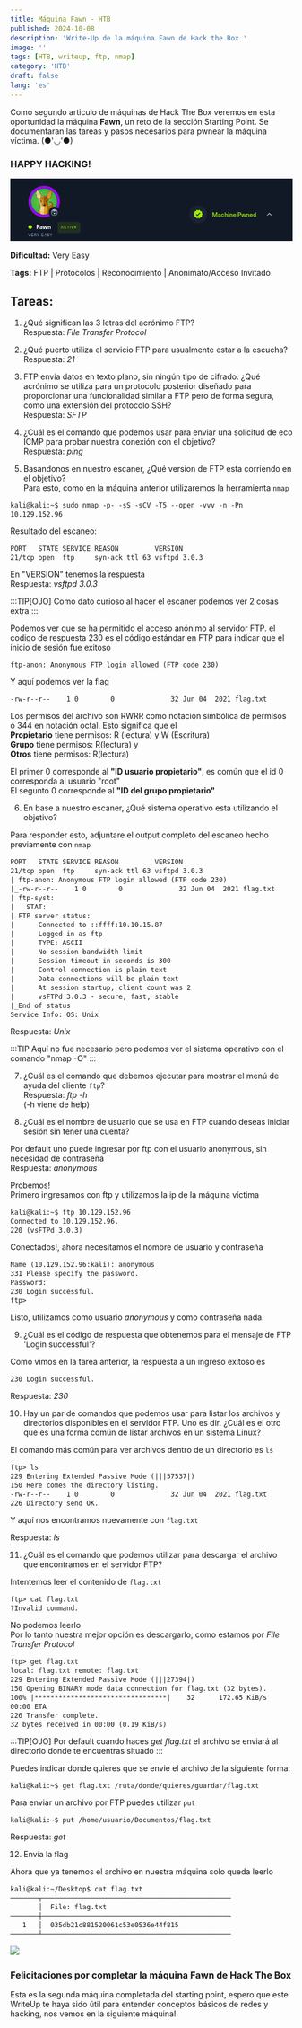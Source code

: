 ```yaml
---
title: Máquina Fawn - HTB
published: 2024-10-08
description: 'Write-Up de la máquina Fawn de Hack the Box '
image: ''
tags: [HTB, writeup, ftp, nmap]
category: 'HTB'
draft: false 
lang: 'es'
---
```



Como segundo articulo de máquinas de Hack The Box veremos en esta oportunidad la máquina **Fawn**, un reto de la sección Starting Point. Se documentaran las tareas y pasos necesarios para pwnear la máquina víctima. (●'◡'●)

### HAPPY HACKING!

![](img/htb_fawn.png)

**Dificultad:** Very Easy

**Tags:** FTP | Protocolos | Reconocimiento | Anonimato/Acceso Invitado


## Tareas:

1. ¿Qué significan las 3 letras del acrónimo FTP?   
Respuesta: *File Transfer Protocol*

2. ¿Qué puerto utiliza el servicio FTP para usualmente estar a la escucha?   
Respuesta: *21*

3. FTP envía datos en texto plano, sin ningún tipo de cifrado. ¿Qué acrónimo se utiliza para un protocolo posterior diseñado para proporcionar una funcionalidad similar a FTP pero de forma segura, como una extensión del protocolo SSH?   
Respuesta: *SFTP*

4. ¿Cuál es el comando que podemos usar para enviar una solicitud de eco ICMP para probar nuestra conexión con el objetivo?    
Respuesta: *ping*

5. Basandonos en nuestro escaner, ¿Qué version de FTP esta corriendo en el objetivo?    
Para esto, como en la máquina anterior utilizaremos la herramienta `nmap`

```
kali@kali:~$ sudo nmap -p- -sS -sCV -T5 --open -vvv -n -Pn 10.129.152.96
```

Resultado del escaneo:
```
PORT   STATE SERVICE REASON         VERSION
21/tcp open  ftp     syn-ack ttl 63 vsftpd 3.0.3
```
En "VERSION" tenemos la respuesta    
Respuesta: *vsftpd 3.0.3*

:::TIP[OJO]
Como dato curioso al hacer el escaner podemos ver 2 cosas extra
:::

Podemos ver que se ha permitido el acceso anónimo al servidor FTP. el codigo de respuesta 230 es el código estándar en FTP para indicar que el inicio de sesión fue exitoso
```
ftp-anon: Anonymous FTP login allowed (FTP code 230)
```
Y aquí podemos ver la flag

```
-rw-r--r--    1 0        0              32 Jun 04  2021 flag.txt
```
 
Los permisos del archivo son RWRR como notación simbólica de permisos ó 344 en notación octal.
Esto significa que el     
**Propietario** tiene permisos: R (lectura) y W (Escritura)  
**Grupo** tiene permisos: R(lectura) y  
**Otros** tiene permisos: R(lectura)  

El primer 0 corresponde al **"ID usuario propietario"**, es común que el id 0 corresponda al usuario "root"   
El segunto 0 corresponde al **"ID del grupo propietario"** 






6. En base a nuestro escaner, ¿Qué sistema operativo esta utilizando el objetivo?

Para responder esto, adjuntare el output completo del escaneo hecho previamente con `nmap`

```
PORT   STATE SERVICE REASON         VERSION
21/tcp open  ftp     syn-ack ttl 63 vsftpd 3.0.3
| ftp-anon: Anonymous FTP login allowed (FTP code 230)
|_-rw-r--r--    1 0        0              32 Jun 04  2021 flag.txt
| ftp-syst: 
|   STAT: 
| FTP server status:
|      Connected to ::ffff:10.10.15.87
|      Logged in as ftp
|      TYPE: ASCII
|      No session bandwidth limit
|      Session timeout in seconds is 300
|      Control connection is plain text
|      Data connections will be plain text
|      At session startup, client count was 2
|      vsFTPd 3.0.3 - secure, fast, stable
|_End of status
Service Info: OS: Unix
```
Respuesta: *Unix*

:::TIP
Aquí no fue necesario pero podemos ver el sistema operativo con el comando "nmap -O"
:::


7. ¿Cuál es el comando que debemos ejecutar para mostrar el menú de ayuda del cliente `ftp`?   
Respuesta: *ftp -h*   
(-h viene de help)

8. ¿Cuál es el nombre de usuario que se usa en FTP cuando deseas iniciar sesión sin tener una cuenta?

Por default uno puede ingresar por ftp con el usuario anonymous, sin necesidad de contraseña    
Respuesta: *anonymous*

Probemos!   
Primero ingresamos con ftp y utilizamos la ip de la máquina víctima
```
kali@kali:~$ ftp 10.129.152.96
Connected to 10.129.152.96.
220 (vsFTPd 3.0.3)
```
Conectados!, ahora necesitamos el nombre de usuario y contraseña
```
Name (10.129.152.96:kali): anonymous
331 Please specify the password.
Password: 
230 Login successful.
ftp> 
```
Listo, utilizamos como usuario *anonymous* y como contraseña nada.

9. ¿Cuál es el código de respuesta que obtenemos para el mensaje de FTP 'Login successful'?

Como vimos en la tarea anterior, la respuesta a un ingreso exitoso es
```
230 Login successful.
```
Respuesta: *230*

10. Hay un par de comandos que podemos usar para listar los archivos y directorios disponibles en el servidor FTP. Uno es dir. ¿Cuál es el otro que es una forma común de listar archivos en un sistema Linux?

El comando más común para ver archivos dentro de un directorio es `ls`

```
ftp> ls
229 Entering Extended Passive Mode (|||57537|)
150 Here comes the directory listing.
-rw-r--r--    1 0        0              32 Jun 04  2021 flag.txt
226 Directory send OK.
```
Y aquí nos encontramos nuevamente con `flag.txt`

Respuesta: *ls*

11. ¿Cuál es el comando que podemos utilizar para descargar el archivo que encontramos en el servidor FTP?

Intentemos leer el contenido de `flag.txt`

```
ftp> cat flag.txt
?Invalid command.
```
No podemos leerlo   
Por lo tanto nuestra mejor opción es descargarlo, como estamos por *File Transfer Protocol*

```
ftp> get flag.txt
local: flag.txt remote: flag.txt
229 Entering Extended Passive Mode (|||27394|)
150 Opening BINARY mode data connection for flag.txt (32 bytes).
100% |*********************************|    32      172.65 KiB/s    00:00 ETA
226 Transfer complete.
32 bytes received in 00:00 (0.19 KiB/s)
```
:::TIP[OJO]
Por default cuando haces *get flag.txt* el archivo se enviará al directorio donde te encuentras situado
:::

Puedes indicar donde quieres que se envie el archivo de la siguiente forma:
```
kali@kali:~$ get flag.txt /ruta/donde/quieres/guardar/flag.txt
```
Para enviar un archivo por FTP puedes utilizar `put`
```
kali@kali:~$ put /home/usuario/Documentos/flag.txt
```

Respuesta: *get*

12. Envía la flag

Ahora que ya tenemos el archivo en nuestra máquina solo queda leerlo

```
kali@kali:~/Desktop$ cat flag.txt                    
───────┬───────────────────────────────────────────────
       │  File: flag.txt
───────┼───────────────────────────────────────────────
   1   │  035db21c881520061c53e0536e44f815
───────┴───────────────────────────────────────────────
```


![](https://miro.medium.com/v2/resize:fit:677/1*GgPR03Kg9aZyzN2z25iCUw.png)

### Felicitaciones por completar la máquina Fawn de Hack The Box
Esta es la segunda máquina completada del starting point, espero que este WriteUp te haya sido útil para entender conceptos básicos de redes y hacking, nos vemos en la siguiente máquina!




